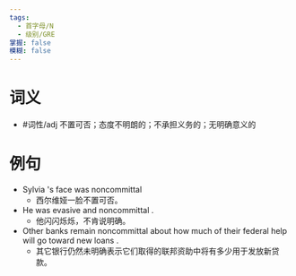```yaml
---
tags:
  - 首字母/N
  - 级别/GRE
掌握: false
模糊: false
---
```

# 词义
- #词性/adj  不置可否；态度不明朗的；不承担义务的；无明确意义的
# 例句
- Sylvia 's face was noncommittal
	- 西尔维娅一脸不置可否。
- He was evasive and noncommittal .
	- 他闪闪烁烁，不肯说明确。
- Other banks remain noncommittal about how much of their federal help will go toward new loans .
	- 其它银行仍然未明确表示它们取得的联邦资助中将有多少用于发放新贷款。
